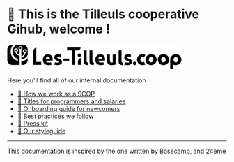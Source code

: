 # 👋️ This is the Tilleuls cooperative Gihub, welcome !

<img src="public/img/logo.svg" width=400 alt="Les-Tilleuls.coop">

Here you'll find all of our internal documentation

- [🤝️ How we work as a SCOP](scop/README.md)
- [🧙️ Titles for programmers and salaries](titles/README.md)
- [🚞️ Onboarding guide for newcomers](onboarding/README.md)
- [💫️ Best practices we follow](best-practices/README.md)
- [📰️ Press kit](press-kit/README.md)
- [🎨️ Our styleguide](styleguide/README.md)

---

This documentation is inspired by the one written by [Basecamp](https://github.com/basecamp/handbook), and [24eme](https://github.com/24eme)
